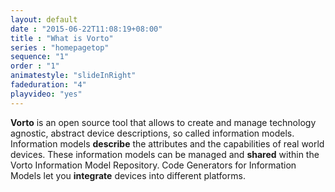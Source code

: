 ```yaml
---
layout: default
date : "2015-06-22T11:08:19+08:00"
title : "What is Vorto"
series : "homepagetop"
sequence: "1"
order : "1"
animatestyle: "slideInRight"
fadeduration: "4"
playvideo: "yes"
---
```


<b>Vorto</b> is an open source tool that allows to create and manage technology agnostic, abstract device descriptions, so called information models. Information models <b>describe</b> the attributes and the capabilities of real world devices. These information models can be managed and <b>shared</b> within the Vorto Information Model Repository. Code Generators for Information Models let you <b>integrate</b> devices into different platforms.
